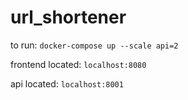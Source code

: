 # url_shortener

to run:
`docker-compose up --scale api=2`

frontend located:
`localhost:8080`

api located:
`localhost:8001`
